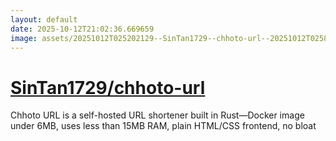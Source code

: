 ```yaml
---
layout: default
date: 2025-10-12T21:02:36.669659
image: assets/20251012T025202129--SinTan1729--chhoto-url--20251012T025856959--cropped.png
---
```


# [SinTan1729/chhoto-url](https://github.com/SinTan1729/chhoto-url)

Chhoto URL is a self-hosted URL shortener built in Rust—Docker image under 6MB, uses less than 15MB RAM, plain HTML/CSS frontend, no bloat
